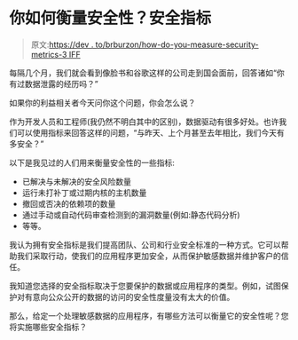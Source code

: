 # 你如何衡量安全性？安全指标

> 原文:[https://dev . to/brburzon/how-do-you-measure-security-metrics-3 IFF](https://dev.to/brburzon/how-do-you-measure-security-security-metrics-3iff)

每隔几个月，我们就会看到像脸书和谷歌这样的公司走到国会面前，回答诸如“你有过数据泄露的经历吗？”

如果你的利益相关者今天问你这个问题，你会怎么说？

作为开发人员和工程师(我仍然不明白其中的区别)，数据驱动有很多好处。也许我们可以使用指标来回答这样的问题，“与昨天、上个月甚至去年相比，我们今天有多安全？”

以下是我见过的人们用来衡量安全性的一些指标:

*   已解决与未解决的安全风险数量
*   运行未打补丁或过期内核的主机数量
*   撤回或否决的依赖项的数量
*   通过手动或自动代码审查检测到的漏洞数量(例如:静态代码分析)
*   等等。

我认为拥有安全指标是我们提高团队、公司和行业安全标准的一种方式。它可以帮助我们采取行动，使我们的应用程序更加安全，从而保护敏感数据并维护客户的信任。

我知道您选择的安全指标取决于您要保护的数据或应用程序的类型。例如，试图保护对有意向公众公开的数据的访问的安全性度量没有太大的价值。

那么，给定一个处理敏感数据的应用程序，有哪些方法可以衡量它的安全性呢？您将实施哪些安全指标？